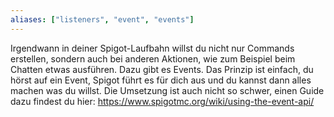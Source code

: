 ```yaml
---
aliases: ["listeners", "event", "events"]
---
```


Irgendwann in deiner Spigot-Laufbahn willst du nicht nur Commands erstellen, sondern auch bei anderen Aktionen, wie zum Beispiel beim Chatten etwas ausführen. Dazu gibt es Events. Das Prinzip ist einfach, du hörst auf ein Event, Spigot führt es für dich aus und du kannst dann alles machen was du willst. Die Umsetzung ist auch nicht so schwer, einen Guide dazu findest du hier: <https://www.spigotmc.org/wiki/using-the-event-api/>
